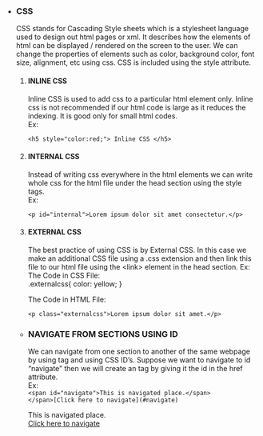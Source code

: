 - ### CSS

  CSS stands for Cascading Style sheets which is a stylesheet language
  used to design out html pages or xml. It describes how the elements
  of html can be displayed / rendered on the screen to the user. We
  can change the properties of elements such as color, background
  color, font size, alignment, etc using css. CSS is included using
  the style attribute.

  1.  #### INLINE CSS

      Inline CSS is used to add css to a particular html element only.
      Inline css is not recommended if our html code is large as it
      reduces the indexing. It is good only for small html codes.  
      Ex:

      ```
      <h5 style="color:red;"> Inline CSS </h5>
      ```

  2.  #### INTERNAL CSS

      Instead of writing css everywhere in the html elements we can
      write whole css for the html file under the head section using
      the style tags.  
      Ex:

      `<p id="internal">Lorem ipsum dolor sit amet consectetur.</p>`

  3.  #### EXTERNAL CSS

      The best practice of using CSS is by External CSS. In this case
      we make an additional CSS file using a .css extension and then
      link this file to our html file using the \<link\> element in
      the head section. Ex: The Code in CSS File:  
      .externalcss{ color: yellow; }

      The Code in HTML File:

      `<p class="externalcss">Lorem ipsum dolor sit amet.</p>`   


  - ### NAVIGATE FROM SECTIONS USING ID
    
    We can navigate from one section to another of the same webpage by
    using <span>tag and using CSS ID’s. Suppose we want to navigate to
    id “navigate” then we will create an</span> <span>tag by giving it
    the id in the href attribute.  
    Ex:  
    ```<span id="navigate">This is navigated place.</span>```  
    ```</span>[Click here to navigate](#navigate)```

    <span id="navigate">This is navigated place.</span>  
    </span>[Click here to navigate](#navigate)